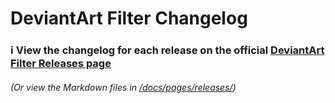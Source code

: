 # DeviantArt Filter Changelog

### :information_source: View the changelog for each release on the official [DeviantArt Filter Releases page](https://rthaut.github.io/deviantART-Filter/releases/)

###### (Or view the Markdown files in [/docs/pages/releases/](https://github.com/rthaut/deviantART-Filter/tree/master/docs/pages/releases))
